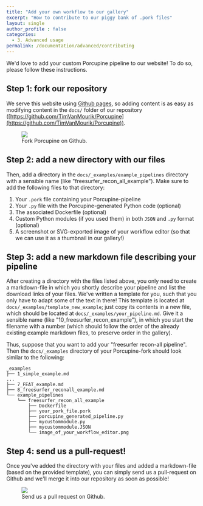 ```yaml
---
title: "Add your own workflow to our gallery"
excerpt: "How to contribute to our piggy bank of .pork files"
layout: single
author_profile : false
categories:
  - 3. Advanced usage
permalink: /documentation/advanced/contributing
---
```


We'd love to add your custom Porcupine pipeline to our website! To do so,
please follow these instructions.

## Step 1: fork our repository
We serve this website using [Github pages](https://pages.github.com/), so adding
content is as easy as modifying content in the `docs/` folder of our repository
([https://github.com/TimVanMourik/Porcupine](https://github.com/TimVanMourik/Porcupine)).

<figure>
	<a href="{{ site.url }}{{ site.baseurl }}/assets/images/fork_porcupine.png"><img
    src="{{ site.url }}{{ site.baseurl }}/assets/images/fork_porcupine.png"></a>
	<figcaption>Fork Porcupine on Github.</figcaption>
</figure>

## Step 2: add a new directory with our files
Then, add a directory in the `docs/_examples/example_pipelines` directory with
a sensible name (like "freesurfer_recon_all_example"). Make sure to add the following
files to that directory:

1. Your `.pork` file containing your Porcupine-pipeline
2. Your `.py` file with the Porcupine-generated Python code (optional)
3. The associated Dockerfile (optional)
4. Custom Python modules (if you used them) in both `JSON` and `.py` format (optional)
5. A screenshot or SVG-exported image of your workflow editor (so that we can use it as a thumbnail in our gallery!)

## Step 3: add a new markdown file describing your pipeline
After creating a directory with the files listed above, you only need to
create a markdown-file in which you shortly describe your pipeline and list
the download links of your files. We've written a template for you, such that
you only have to adapt some of the text in there! This template is located
at `docs/_examples/template_new_example`; just copy its contents in a new
file, which should be located at `docs/_examples/your_pipeline.md`. Give it
a sensible name (like "10_freesurfer_recon_example"), in which you start the
filename with a number (which should follow the order of the already existing
example markdown files, to preserve order in the gallery).

Thus, suppose that you want to add your "freesurfer recon-all pipeline". Then
the `docs/_examples` directory of your Porcupine-fork should look similar to
the following:

```
_examples
├── 1_simple_example.md
...
├── 7_FEAT_example.md
├── 8_freesurfer_reconall_example.md
└── example_pipelines
    └── freesurfer_recon_all_example
        ├── Dockerfile
        ├── your_pork_file.pork
        ├── porcupine_generated_pipeline.py
        ├── mycustommodule.py
        ├── mycustommodule.JSON
        └── image_of_your_workflow_editor.png
```

## Step 4: send us a pull-request!
Once you've added the directory with your files and added a markdown-file
(based on the provided template), you can simply send us a pull-request on Github
and we'll merge it into our repository as soon as possible!

<figure>
	<a href="{{ site.url }}{{ site.baseurl }}/assets/images/PR_porcupine.png"><img
    src="{{ site.url }}{{ site.baseurl }}/assets/images/PR_porcupine.png"></a>
	<figcaption>Send us a pull request on Github.</figcaption>
</figure>
